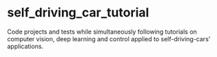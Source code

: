 # self_driving_car_tutorial
Code projects and tests while simultaneously following tutorials on computer vision, deep learning and control applied to self-driving-cars' applications.
